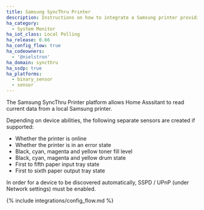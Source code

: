 ```yaml
---
title: Samsung SyncThru Printer
description: Instructions on how to integrate a Samsung printer providing SyncThru within Home Assistant.
ha_category:
  - System Monitor
ha_iot_class: Local Polling
ha_release: 0.66
ha_config_flow: true
ha_codeowners:
  - '@nielstron'
ha_domain: syncthru
ha_ssdp: true
ha_platforms:
  - binary_sensor
  - sensor
---
```


The Samsung SyncThru Printer platform allows Home Asssitant to read current data from a local Samsung printer.  

Depending on device abilities, the following separate sensors are created if supported:

 - Whether the printer is online
 - Whether the printer is in an error state
 - Black, cyan, magenta and yellow toner fill level
 - Black, cyan, magenta and yellow drum state
 - First to fifth paper input tray state
 - First to sixth paper output tray state

In order for a device to be discovered automatically, SSPD / UPnP (under Network settings) must be enabled.

{% include integrations/config_flow.md %}
